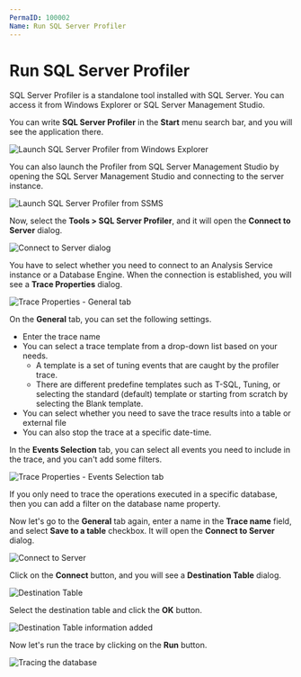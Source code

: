 ```yaml
---
PermaID: 100002
Name: Run SQL Server Profiler
---
```


# Run SQL Server Profiler

SQL Server Profiler is a standalone tool installed with SQL Server. You can access it from Windows Explorer or SQL Server Management Studio.

You can write **SQL Server Profiler** in the **Start** menu search bar, and you will see the application there.

<img src="images/run-sql-server-profiler-1.png" alt="Launch SQL Server Profiler from Windows Explorer">

You can also launch the Profiler from SQL Server Management Studio by opening the SQL Server Management Studio and connecting to the server instance.

<img src="images/run-sql-server-profiler-2.png" alt="Launch SQL Server Profiler from SSMS">

Now, select the **Tools > SQL Server Profiler**, and it will open the **Connect to Server** dialog.

<img src="images/run-sql-server-profiler-3.png" alt="Connect to Server dialog">

You have to select whether you need to connect to an Analysis Service instance or a Database Engine. When the connection is established, you will see a **Trace Properties** dialog.

<img src="images/run-sql-server-profiler-4.png" alt="Trace Properties - General tab">

On the **General** tab, you can set the following settings.

 - Enter the trace name
 - You can select a trace template from a drop-down list based on your needs. 
   - A template is a set of tuning events that are caught by the profiler trace. 
   - There are different predefine templates such as T-SQL, Tuning, or selecting the standard (default) template or starting from scratch by selecting the Blank template.
 - You can select whether you need to save the trace results into a table or external file
 - You can also stop the trace at a specific date-time.

In the **Events Selection** tab, you can select all events you need to include in the trace, and you can't add some filters.

<img src="images/run-sql-server-profiler-5.png" alt="Trace Properties - Events Selection tab">

If you only need to trace the operations executed in a specific database, then you can add a filter on the database name property.

Now let's go to the **General** tab again, enter a name in the **Trace name** field, and select **Save to a table** checkbox. It will open the **Connect to Server** dialog. 

<img src="images/run-sql-server-profiler-6.png" alt="Connect to Server">

Click on the **Connect** button, and you will see a **Destination Table** dialog.

<img src="images/run-sql-server-profiler-7.png" alt="Destination Table">

Select the destination table and click the **OK** button.

<img src="images/run-sql-server-profiler-8.png" alt="Destination Table information added">

Now let's run the trace by clicking on the **Run** button.

<img src="images/run-sql-server-profiler-9.png" alt="Tracing the database">
